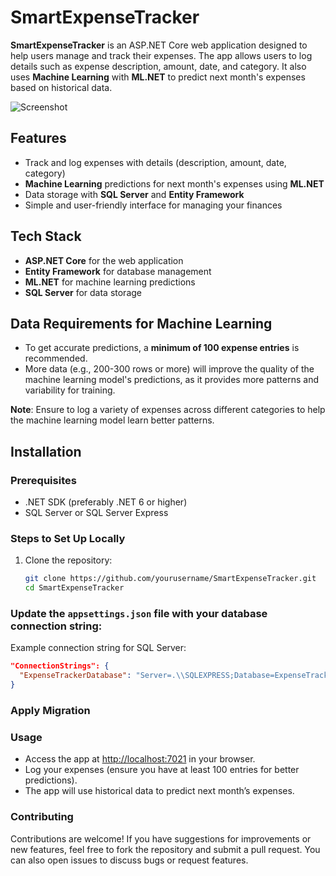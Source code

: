 # SmartExpenseTracker

**SmartExpenseTracker** is an ASP.NET Core web application designed to help users manage and track their expenses. The app allows users to log details such as expense description, amount, date, and category. It also uses **Machine Learning** with **ML.NET** to predict next month's expenses based on historical data.

![Screenshot](https://github.com/rasoolzada/SmartExpenseTracker/blob/master/SmartExpenseTracker/wwwroot/expense.gif)

## Features
- Track and log expenses with details (description, amount, date, category)
- **Machine Learning** predictions for next month's expenses using **ML.NET**
- Data storage with **SQL Server** and **Entity Framework**
- Simple and user-friendly interface for managing your finances

## Tech Stack
- **ASP.NET Core** for the web application
- **Entity Framework** for database management
- **ML.NET** for machine learning predictions
- **SQL Server** for data storage

## Data Requirements for Machine Learning
- To get accurate predictions, a **minimum of 100 expense entries** is recommended.
- More data (e.g., 200-300 rows or more) will improve the quality of the machine learning model's predictions, as it provides more patterns and variability for training.
  
**Note**: Ensure to log a variety of expenses across different categories to help the machine learning model learn better patterns.

## Installation

### Prerequisites
- .NET SDK (preferably .NET 6 or higher)
- SQL Server or SQL Server Express

### Steps to Set Up Locally
1. Clone the repository:
   ```bash
   git clone https://github.com/yourusername/SmartExpenseTracker.git
   cd SmartExpenseTracker
### Update the `appsettings.json` file with your database connection string:

Example connection string for SQL Server:
```json
"ConnectionStrings": {
  "ExpenseTrackerDatabase": "Server=.\\SQLEXPRESS;Database=ExpenseTrackerDb;Trusted_Connection=True;TrustServerCertificate=True;MultipleActiveResultSets=true"
}
```
### Apply Migration

### Usage
- Access the app at [http://localhost:7021](http://localhost:7021) in your browser.
- Log your expenses (ensure you have at least 100 entries for better predictions).
- The app will use historical data to predict next month’s expenses.

### Contributing
Contributions are welcome! If you have suggestions for improvements or new features, feel free to fork the repository and submit a pull request. You can also open issues to discuss bugs or request features.

